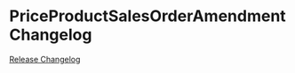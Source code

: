 # PriceProductSalesOrderAmendment Changelog

[Release Changelog](https://github.com/spryker/price-product-sales-order-amendment/releases)
